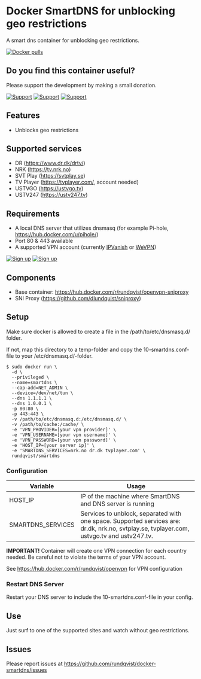 # Docker SmartDNS for unblocking geo restrictions
A smart dns container for unblocking geo restrictions.

[![Docker pulls](https://img.shields.io/docker/pulls/rundqvist/smartdns.svg)](https://hub.docker.com/r/rundqvist/smartdns)

## Do you find this container useful? 
Please support the development by making a small donation.

[![Support](https://img.shields.io/badge/support-Flattr-brightgreen)](https://flattr.com/@rundqvist)
[![Support](https://img.shields.io/badge/support-Buy%20me%20a%20coffee-orange)](https://www.buymeacoffee.com/rundqvist)
[![Support](https://img.shields.io/badge/support-PayPal-blue)](https://www.paypal.com/cgi-bin/webscr?cmd=_s-xclick&hosted_button_id=SZ7J9JL9P5DGE&source=url)

## Features
* Unblocks geo restrictions

## Supported services
* DR (https://www.dr.dk/drtv/)
* NRK (https://tv.nrk.no)
* SVT Play (https://svtplay.se)
* TV Player (https://tvplayer.com/, account needed)
* USTVGO (https://ustvgo.tv)
* USTV247 (https://ustv247.tv)

## Requirements
* A local DNS server that utilizes dnsmasq (for example Pi-hole, https://hub.docker.com/u/pihole/)
* Port 80 & 443 available
* A supported VPN account (currently [IPVanish](https://www.ipvanish.com/?a_bid=48f95966&a_aid=5f3eb2f0be07f) or [WeVPN](https://www.wevpn.com/aff/rundqvist))

[![Sign up](https://img.shields.io/badge/sign_up-IPVanish_VPN-6fbc44)](https://www.ipvanish.com/?a_bid=48f95966&a_aid=5f3eb2f0be07f)
[![Sign up](https://img.shields.io/badge/sign_up-WeVPN-e33866)](https://www.wevpn.com/aff/rundqvist)

## Components
* Base container: https://hub.docker.com/r/rundqvist/openvpn-sniproxy
* SNI Proxy (https://github.com/dlundquist/sniproxy)

## Setup

Make sure docker is allowed to create a file in the /path/to/etc/dnsmasq.d/ folder.

If not, map this directory to a temp-folder and copy the 10-smartdns.conf-file to your /etc/dnsmasq.d/-folder.

```
$ sudo docker run \
  -d \
  --privileged \
  --name=smartdns \
  --cap-add=NET_ADMIN \
  --device=/dev/net/tun \
  --dns 1.1.1.1 \
  --dns 1.0.0.1 \
  -p 80:80 \
  -p 443:443 \
  -v /path/to/etc/dnsmasq.d:/etc/dnsmasq.d/ \
  -v /path/to/cache:/cache/ \
  -e 'VPN_PROVIDER=[your vpn provider]' \
  -e 'VPN_USERNAME=[your vpn username]' \
  -e 'VPN_PASSWORD=[your vpn password]' \
  -e 'HOST_IP=[your server ip]' \
  -e 'SMARTDNS_SERVICES=nrk.no dr.dk tvplayer.com' \
  rundqvist/smartdns
```

### Configuration
| Variable | Usage |
|----------|-------|
| HOST_IP | IP of the machine where SmartDNS and DNS server is running |
| SMARTDNS_SERVICES | Services to unblock, separated with one space. Supported services are: dr.dk, nrk.no, svtplay.se, tvplayer.com, ustvgo.tv and ustv247.tv. |

**IMPORTANT!** Container will create one VPN connection for each country needed. Be careful not to violate the terms of your VPN account.

See https://hub.docker.com/r/rundqvist/openvpn for VPN configuration

### Restart DNS Server
Restart your DNS server to include the 10-smartdns.conf-file in your config.

## Use
Just surf to one of the supported sites and watch without geo restrictions.

## Issues
Please report issues at https://github.com/rundqvist/docker-smartdns/issues
